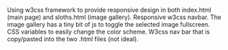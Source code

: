 Using w3css framework to provide responsive design in both index.html (main page) and sloths.html (image gallery).
Responsive w3css navbar.
The image gallery has a tiny bit of js to toggle the selected image fullscreen.
CSS variables to easily change the color scheme.
W3css nav bar that is copy/pasted into the two .html files (not ideal).
